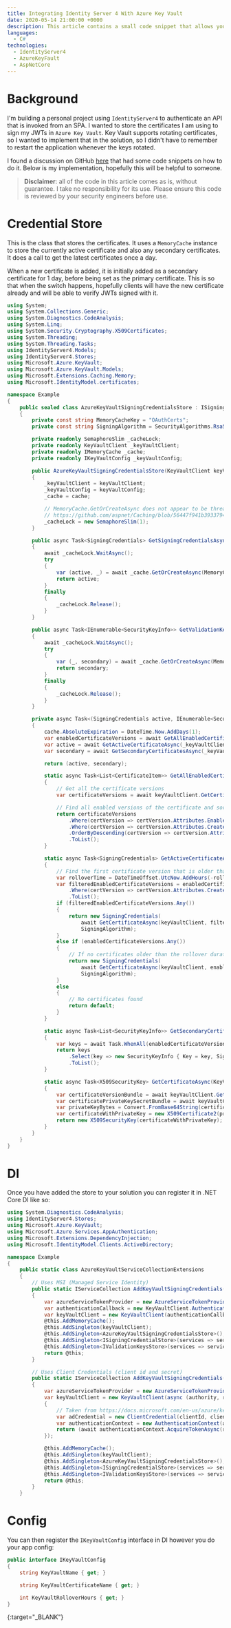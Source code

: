 ```yaml
---
title: Integrating Identity Server 4 With Azure Key Vault
date: 2020-05-14 21:00:00 +0000
description: This article contains a small code snippet that allows you to use Azure Key Vault as your signing credential store in Identity Server 4, including rotating key support.
languages:
  - C#
technologies:
  - IdentityServer4
  - AzureKeyFault
  - AspNetCore
---
```


# Background

I'm building a personal project using `IdentityServer4` to authenticate an API that is invoked from an SPA. I wanted to store the certificates I am using to sign my JWTs in `Azure Key Vault`. Key Vault supports rotating certificates, so I wanted to implement that in the solution, so I didn't have to remember to restart the application whenever the keys rotated.

I found a discussion on GitHub [here][github-issue] that had some code snippets on how to do it. Below is my implementation, hopefully this will be helpful to someone.

> **Disclaimer**: all of the code in this article comes as is, without guarantee. I take no responsibility for its use. Please ensure this code is reviewed by your security engineers before use.

# Credential Store

This is the class that stores the certificates. It uses a `MemoryCache` instance to store the currently active certificate and also any secondary certificates. It does a call to get the latest certificates once a day.

When a new certificate is added, it is initially added as a secondary certificate for 1 day, before being set as the primary certificate. This is so that when the switch happens, hopefully clients will have the new certificate already and will be able to verify JWTs signed with it.

```csharp
using System;
using System.Collections.Generic;
using System.Diagnostics.CodeAnalysis;
using System.Linq;
using System.Security.Cryptography.X509Certificates;
using System.Threading;
using System.Threading.Tasks;
using IdentityServer4.Models;
using IdentityServer4.Stores;
using Microsoft.Azure.KeyVault;
using Microsoft.Azure.KeyVault.Models;
using Microsoft.Extensions.Caching.Memory;
using Microsoft.IdentityModel.certificates;

namespace Example
{
    public sealed class AzureKeyVaultSigningCredentialsStore : ISigningCredentialStore, IValidationKeysStore
    {
        private const string MemoryCacheKey = "OAuthCerts";
        private const string SigningAlgorithm = SecurityAlgorithms.RsaSha256;

        private readonly SemaphoreSlim _cacheLock;
        private readonly KeyVaultClient _keyVaultClient;
        private readonly IMemoryCache _cache;
        private readonly IKeyVaultConfig _keyVaultConfig;

        public AzureKeyVaultSigningCredentialsStore(KeyVaultClient keyVaultClient, IKeyVaultConfig keyVaultConfig, IMemoryCache cache)
        {
            _keyVaultClient = keyVaultClient;
            _keyVaultConfig = keyVaultConfig;
            _cache = cache;

            // MemoryCache.GetOrCreateAsync does not appear to be thread safe:
            // https://github.com/aspnet/Caching/blob/56447f941b39337947273476b2c366b3dffde565/src/Microsoft.Extensions.Caching.Abstractions/MemoryCacheExtensions.cs#L92-L106
            _cacheLock = new SemaphoreSlim(1);
        }

        public async Task<SigningCredentials> GetSigningCredentialsAsync()
        {
            await _cacheLock.WaitAsync();
            try
            {
                var (active, _) = await _cache.GetOrCreateAsync(MemoryCacheKey, RefreshCacheAsync);
                return active;
            }
            finally
            {
                _cacheLock.Release();
            }
        }

        public async Task<IEnumerable<SecurityKeyInfo>> GetValidationKeysAsync()
        {
            await _cacheLock.WaitAsync();
            try
            {
                var (_, secondary) = await _cache.GetOrCreateAsync(MemoryCacheKey, RefreshCacheAsync);
                return secondary;
            }
            finally
            {
                _cacheLock.Release();
            }
        }

        private async Task<(SigningCredentials active, IEnumerable<SecurityKeyInfo> secondary)> RefreshCacheAsync(ICacheEntry cache)
        {
            cache.AbsoluteExpiration = DateTime.Now.AddDays(1);
            var enabledCertificateVersions = await GetAllEnabledCertificateVersionsAsync(_keyVaultClient, _keyVaultConfig.KeyVaultName, _keyVaultConfig.KeyVaultCertificateName);
            var active = await GetActiveCertificateAsync(_keyVaultClient, _keyVaultConfig.KeyVaultRolloverHours, enabledCertificateVersions);
            var secondary = await GetSecondaryCertificatesAsync(_keyVaultClient, enabledCertificateVersions);

            return (active, secondary);

            static async Task<List<CertificateItem>> GetAllEnabledCertificateVersionsAsync(KeyVaultClient keyVaultClient, string keyVaultName, string certName)
            {
                // Get all the certificate versions
                var certificateVersions = await keyVaultClient.GetCertificateVersionsAsync($"https://{keyVaultName}.vault.azure.net/", certName);

                // Find all enabled versions of the certificate and sort them by creation date in decending order
                return certificateVersions
                    .Where(certVersion => certVersion.Attributes.Enabled == true)
                    .Where(certVersion => certVersion.Attributes.Created.HasValue)
                    .OrderByDescending(certVersion => certVersion.Attributes.Created)
                    .ToList();
            }

            static async Task<SigningCredentials> GetActiveCertificateAsync(KeyVaultClient keyVaultClient, int rollOverHours, List<CertificateItem> enabledCertificateVersions)
            {
                // Find the first certificate version that is older than the rollover duration
                var rolloverTime = DateTimeOffset.UtcNow.AddHours(-rollOverHours);
                var filteredEnabledCertificateVersions = enabledCertificateVersions
                    .Where(certVersion => certVersion.Attributes.Created < rolloverTime)
                    .ToList();
                if (filteredEnabledCertificateVersions.Any())
                {
                    return new SigningCredentials(
                        await GetCertificateAsync(keyVaultClient, filteredEnabledCertificateVersions.First()),
                        SigningAlgorithm);
                }
                else if (enabledCertificateVersions.Any())
                {
                    // If no certificates older than the rollover duration was found, pick the first enabled version of the certificate (this can happen if it's a newly created certificate)
                    return new SigningCredentials(
                        await GetCertificateAsync(keyVaultClient, enabledCertificateVersions.First()),
                        SigningAlgorithm);
                }
                else
                {
                    // No certificates found
                    return default;
                }
            }

            static async Task<List<SecurityKeyInfo>> GetSecondaryCertificatesAsync(KeyVaultClient keyVaultClient, List<CertificateItem> enabledCertificateVersions)
            {
                var keys = await Task.WhenAll(enabledCertificateVersions.Select(item => GetCertificateAsync(keyVaultClient, item)));
                return keys
                    .Select(key => new SecurityKeyInfo { Key = key, SigningAlgorithm = SigningAlgorithm })
                    .ToList();
            }

            static async Task<X509SecurityKey> GetCertificateAsync(KeyVaultClient keyVaultClient, CertificateItem item)
            {
                var certificateVersionBundle = await keyVaultClient.GetCertificateAsync(item.Identifier.Identifier);
                var certificatePrivateKeySecretBundle = await keyVaultClient.GetSecretAsync(certificateVersionBundle.SecretIdentifier.Identifier);
                var privateKeyBytes = Convert.FromBase64String(certificatePrivateKeySecretBundle.Value);
                var certificateWithPrivateKey = new X509Certificate2(privateKeyBytes, (string)null, X509KeyStorageFlags.MachineKeySet);
                return new X509SecurityKey(certificateWithPrivateKey);
            }
        }
    }
}
```

# DI

Once you have added the store to your solution you can register it in .NET Core DI like so:

```csharp
using System.Diagnostics.CodeAnalysis;
using IdentityServer4.Stores;
using Microsoft.Azure.KeyVault;
using Microsoft.Azure.Services.AppAuthentication;
using Microsoft.Extensions.DependencyInjection;
using Microsoft.IdentityModel.Clients.ActiveDirectory;

namespace Example
{
    public static class AzureKeyVaultServiceCollectionExtensions
    {
        // Uses MSI (Managed Service Identity)
        public static IServiceCollection AddKeyVaultSigningCredentials(this IServiceCollection @this)
        {
            var azureServiceTokenProvider = new AzureServiceTokenProvider();
            var authenticationCallback = new KeyVaultClient.AuthenticationCallback(azureServiceTokenProvider.KeyVaultTokenCallback);
            var keyVaultClient = new KeyVaultClient(authenticationCallback);
            @this.AddMemoryCache();
            @this.AddSingleton(keyVaultClient);
            @this.AddSingleton<AzureKeyVaultSigningCredentialsStore>();
            @this.AddSingleton<ISigningCredentialStore>(services => services.GetRequiredService<AzureKeyVaultSigningCredentialsStore>());
            @this.AddSingleton<IValidationKeysStore>(services => services.GetRequiredService<AzureKeyVaultSigningCredentialsStore>());
            return @this;
        }

        // Uses Client Credentials (client id and secret)
        public static IServiceCollection AddKeyVaultSigningCredentials(this IServiceCollection @this, string clientId, string clientSecret)
        {
            var azureServiceTokenProvider = new AzureServiceTokenProvider();
            var keyVaultClient = new KeyVaultClient(async (authority, resource, scope) =>
            {
                // Taken from https://docs.microsoft.com/en-us/azure/key-vault/secrets/quick-create-net-v3
                var adCredential = new ClientCredential(clientId, clientSecret);
                var authenticationContext = new AuthenticationContext(authority, null);
                return (await authenticationContext.AcquireTokenAsync(resource, adCredential)).AccessToken;
            });

            @this.AddMemoryCache();
            @this.AddSingleton(keyVaultClient);
            @this.AddSingleton<AzureKeyVaultSigningCredentialsStore>();
            @this.AddSingleton<ISigningCredentialStore>(services => services.GetRequiredService<AzureKeyVaultSigningCredentialsStore>());
            @this.AddSingleton<IValidationKeysStore>(services => services.GetRequiredService<AzureKeyVaultSigningCredentialsStore>());
            return @this;
        }
    }
```

# Config

You can then register the `IKeyVaultConfig` interface in DI however you do your app config:

```csharp
public interface IKeyVaultConfig
{
    string KeyVaultName { get; }

    string KeyVaultCertificateName { get; }

    int KeyVaultRolloverHours { get; }
}
```

[github-issue]: https://github.com/damienbod/IdentityServer4AspNetCoreIdentityTemplate/issues/30

{:target="\_BLANK"}
